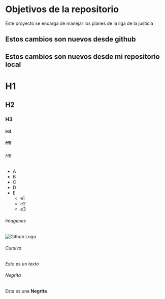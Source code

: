 # Objetivos de la repositorio

Este proyecto se encarga de manejar los planes de la liga de la justicia

## Estos cambios son nuevos desde github
## Estos cambios son nuevos desde mi repositorio local

# H1
## H2
### H3
#### H4
##### H5
###### H6


* A
* B
* C
* D
* E
  * e1
  * e2
  * e3

###### Imagenes
![Github Logo](https://avatars.githubusercontent.com/u/583231?v=4)

###### Cursiva
*Esto* es un _texto_

###### Negrita
Esta es una **Negrita**
